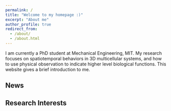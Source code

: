 ```yaml
---
permalink: /
title: "Welcome to my homepage :)"
excerpt: "About me"
author_profile: true
redirect_from: 
  - /about/
  - /about.html
---
```


I am currently a PhD student at Mechanical Engineering, MIT. My research focuses on spatiotemporal behaviors in 3D multicellular systems, and how to use physical observation to indicate higher level biological functions. This website gives a brief introduction to me.


News
----


Research Interests
----



